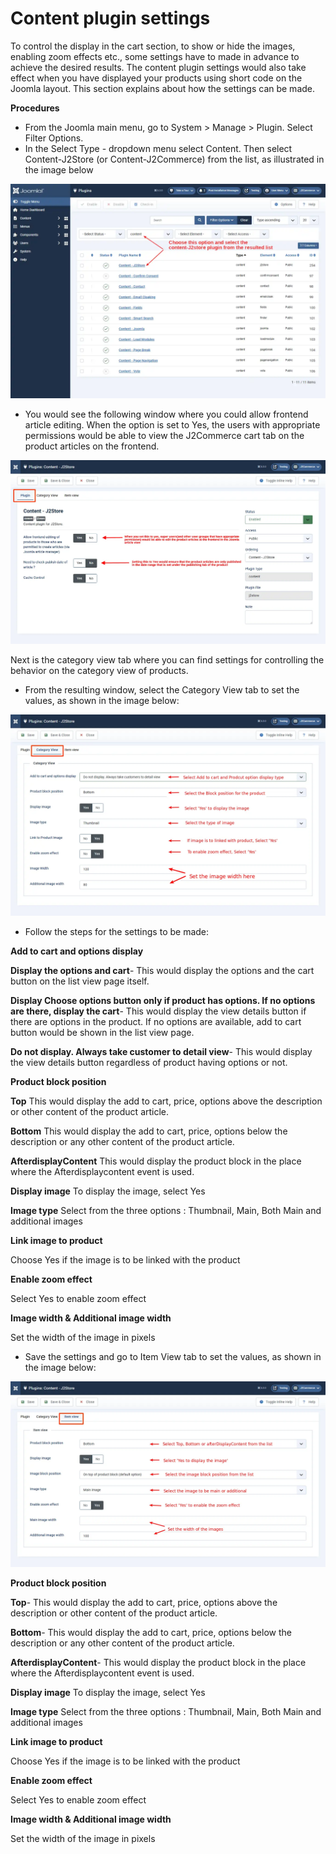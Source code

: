 # Content plugin settings

To control the display in the cart section, to show or hide the images, enabling zoom effects etc., some settings have to made in advance to achieve the desired results. The content plugin settings would also take effect when you have displayed your products using short code on the Joomla layout. This section explains about how the settings can be made.

**Procedures**

* From the Joomla main menu, go to System > Manage > Plugin. Select Filter Options.
* &#x20;In the Select Type - dropdown menu select Content. Then select Content-J2Store (or Content-J2Commerce) from the list, as illustrated in the image below

![Contentplugin-contentfilter](<../.gitbook/assets/content2 (1).webp>)

* You would see the following window where you could allow frontend article editing. When the option is set to Yes, the users with appropriate permissions would be able to view the J2Commerce cart tab on the product articles on the frontend.

![Contentplugin-frontendediting](<../.gitbook/assets/content plugin2.webp>)

Next is the category view tab where you can find settings for controlling the behavior on the category view of products.

* From the resulting window, select the Category View tab to set the values, as shown in the image below:

![Contentplugin-categoryview](<../.gitbook/assets/content category2.webp>)

* Follow the steps for the settings to be made:

**Add to cart and options display**

**Display the options and cart**- This would display the options and the cart button on the list view page itself.

**Display Choose options button only if product has options. If no options are there, display the cart**- This would display the view details button if there are options in the product. If no options are available, add to cart button would be shown in the list view page.

**Do not display. Always take customer to detail view**- This would display the view details button regardless of product having options or not.

**Product block position**

**Top** This would display the add to cart, price, options above the description or other content of the product article.

**Bottom** This would display the add to cart, price, options below the description or any other content of the product article.

**AfterdisplayContent** This would display the product block in the place where the Afterdisplaycontent event is used.

**Display image** To display the image, select Yes

**Image type** Select from the three options : Thumbnail, Main, Both Main and additional images

**Link image to product**

Choose Yes if the image is to be linked with the product

**Enable zoom effect**

Select Yes to enable zoom effect

**Image width & Additional image width**

Set the width of the image in pixels

* Save the settings and go to Item View tab to set the values, as shown in the image below:

![Setup-contentplugin-itemview](<../.gitbook/assets/content item view2.webp>)

**Product block position**

**Top**- This would display the add to cart, price, options above the description or other content of the product article.

**Bottom**- This would display the add to cart, price, options below the description or any other content of the product article.

**AfterdisplayContent**- This would display the product block in the place where the Afterdisplaycontent event is used.

**Display image** To display the image, select Yes

**Image type** Select from the three options : Thumbnail, Main, Both Main and additional images

**Link image to product**

Choose Yes if the image is to be linked with the product

**Enable zoom effect**

Select Yes to enable zoom effect

**Image width & Additional image width**

Set the width of the image in pixels
